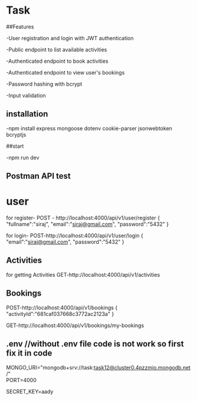 # Task

##Features

-User registration and login with JWT authentication

-Public endpoint to list available activities

-Authenticated endpoint to book activities

-Authenticated endpoint to view user's bookings

-Password hashing with bcrypt

-Input validation


## installation

-npm install express mongoose dotenv cookie-parser jsonwebtoken bcryptjs

##start

-npm run dev

## Postman API test

# user
for register-
POST - http://localhost:4000/api/v1/user/register
{
    "fullname":"siraj",
    "email":"siraj@gmail.com",
    "password":"5432"
}

for login-
POST-http://localhost:4000/api/v1/user/login
{
    "email":"siraj@gmail.com",
    "password":"5432"
}

## Activities

for getting Activities
GET-http://localhost:4000/api/v1/activities

## Bookings

POST-http://localhost:4000/api/v1/bookings
{
     "activityId":"681caf037668c3772ac2123a"
}

GET-http://localhost:4000/api/v1/bookings/my-bookings

## .env       //without .env file code is not work so first fix it in code

MONGO_URI="mongodb+srv://task:task12@cluster0.4pzzmio.mongodb.net/"                        
PORT=4000

SECRET_KEY=aady

